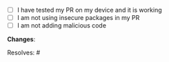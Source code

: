 <!-- Use a descriptive title for your PR, it will be used in the changelog -->

- [ ] I have tested my PR on my device and it is working
- [ ] I am not using insecure packages in my PR
- [ ] I am not adding malicious code

<!-- Make a list of changes you've made so far here. If you add on more changes later, you can edit the list later. -->
**Changes**:

<!-- If you've solved an open issue, link it here so that it can automatically be resolved -->
Resolves: #

<!-- Do not have discussions in this PR, use the Discussions feature for that, linking the PR if needed. The only exception to this is suggesting changes in the PR. -->

<!--
If you are making changes that you have a conflict of interest with, disclose this. Conflicts of interest include: contributions about yourself, family, friends, clients, employers or other relationships.

This is not a judgement of character, but a description of the situation, and will be treated as such.

You must disclose any relevant affiliations if you have any conflicts of interest (eg. "I am a family member of <person>", "I work for <company>", "<company> is my client" etc.).
-->